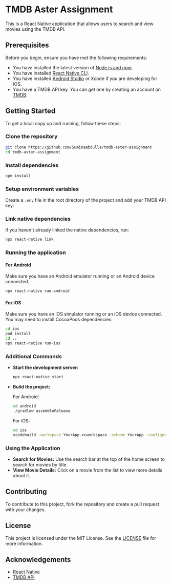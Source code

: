 # TMDB Aster Assignment

This is a React Native application that allows users to search and view movies using the TMDB API.

## Prerequisites

Before you begin, ensure you have met the following requirements:

- You have installed the latest version of [Node.js and npm](https://nodejs.org/).
- You have installed [React Native CLI](https://reactnative.dev/docs/environment-setup).
- You have installed [Android Studio](https://developer.android.com/studio) or Xcode if you are developing for iOS.
- You have a TMDB API key. You can get one by creating an account on [TMDB](https://www.themoviedb.org/).

## Getting Started

To get a local copy up and running, follow these steps:

### Clone the repository

```bash
git clone https://github.com/Suminaabdulla/tmdb-aster-assignment
cd tmdb-aster-assignment
```

### Install dependencies

```bash
npm install
```

### Setup environment variables

Create a `.env` file in the root directory of the project and add your TMDB API key:


### Link native dependencies

If you haven't already linked the native dependencies, run:

```bash
npx react-native link
```

### Running the application

#### For Android

Make sure you have an Android emulator running or an Android device connected.

```bash
npx react-native run-android
```

#### For iOS

Make sure you have an iOS simulator running or an iOS device connected. You may need to install CocoaPods dependencies:

```bash
cd ios
pod install
cd ..
npx react-native run-ios
```

### Additional Commands

- **Start the development server:**

  ```bash
  npx react-native start
  ```

- **Build the project:**

  For Android:

  ```bash
  cd android
  ./gradlew assembleRelease
  ```

  For iOS:

  ```bash
  cd ios
  xcodebuild -workspace YourApp.xcworkspace -scheme YourApp -configuration Release -sdk iphoneos
  ```

### Using the Application

- **Search for Movies:** Use the search bar at the top of the home screen to search for movies by title.
- **View Movie Details:** Click on a movie from the list to view more details about it.

## Contributing

To contribute to this project, fork the repository and create a pull request with your changes.

## License

This project is licensed under the MIT License. See the [LICENSE](LICENSE) file for more information.

## Acknowledgements

- [React Native](https://reactnative.dev/)
- [TMDB API](https://www.themoviedb.org/documentation/api)